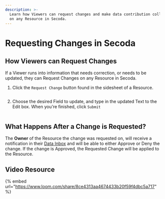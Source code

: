 ```yaml
---
description: >-
  Learn how Viewers can request changes and make data contribution collaborative
  on any Resource in Secoda.
---
```


# Requesting Changes in Secoda

## How Viewers can Request Changes

If a Viewer runs into information that needs correction, or needs to be updated, they can Request Changes on any Resource in Secoda.&#x20;

1. Click the `Request Change` button found in the sidesheet of a Resource.

<figure><img src="../.gitbook/assets/Screenshot 2023-05-15 at 4.21.52 PM.png" alt=""><figcaption></figcaption></figure>

2. Choose the desired Field to update, and type in the updated Text to the Edit box. When you're finished, click `Submit`&#x20;

<figure><img src="../.gitbook/assets/Screen Shot 2023-02-28 at 5.05.49 PM.png" alt=""><figcaption></figcaption></figure>

## What Happens After a Change is Requested?

The **Owner** of the Resource the change was requested on, will receive a notification in their [Data Inbox](../features/data-inbox.md) and will be able to either Approve or Deny the change. If the change is Approved, the Requested Change will be applied to the Resource.

## Video Resource

{% embed url="https://www.loom.com/share/8ce4313aa4674433b20f59f4dbc5a717" %}
